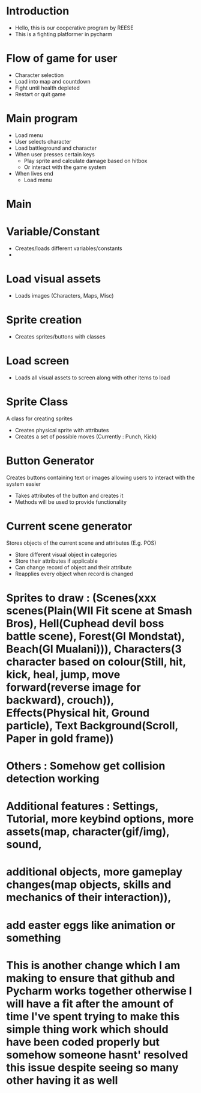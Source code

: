 # Introduction
 - Hello, this is our cooperative program by REESE
 - This is a fighting platformer in pycharm

# Flow of game for user
 - Character selection
 - Load into map and countdown
 - Fight until health depleted
 - Restart or quit game

# Main program
 - Load menu
 - User selects character
 - Load battleground and character
 - When user presses certain keys
    - Play sprite and calculate damage based on hitbox
    - Or interact with the game system
 - When lives end
    - Load menu 

# Main
# Variable/Constant
 - Creates/loads different variables/constants
 - 
# Load visual assets
 - Loads images (Characters, Maps, Misc)
# Sprite creation
 - Creates sprites/buttons with classes
# Load screen
 - Loads all visual assets to screen along with other items to load

# Sprite Class
A class for creating sprites
 - Creates physical sprite with attributes
 - Creates a set of possible moves (Currently : Punch, Kick)

# Button Generator
Creates buttons containing text or images allowing users to interact with the system easier
 - Takes attributes of the button and creates it
 - Methods will be used to provide functionality

# Current scene generator
Stores objects of the current scene and attributes (E.g. POS)
 - Store different visual object in categories
 - Store their attributes if applicable
 - Can change record of object and their attribute 
 - Reapplies every object when record is changed

# Sprites to draw : (Scenes(xxx scenes(Plain(WII Fit scene at Smash Bros), Hell(Cuphead devil boss battle scene), Forest(GI Mondstat), Beach(GI Mualani))), Characters(3 character based on colour(Still, hit, kick, heal, jump, move forward(reverse image for backward), crouch)), Effects(Physical hit, Ground particle), Text Background(Scroll, Paper in gold frame))

# Others : Somehow get collision detection working
# Additional features : Settings, Tutorial, more keybind options, more assets(map, character(gif/img), sound,
# additional objects, more gameplay changes(map objects, skills and mechanics of their interaction)),
# add easter eggs like animation or something

# This is another change which I am making to ensure that github and Pycharm works together otherwise I will have a fit after the amount of time I've spent trying to make this simple thing work which should have been coded properly but somehow someone hasnt' resolved this issue despite seeing so many other having it as well
